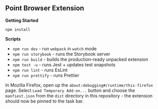 ## Point Browser Extension

**Getting Started**

```
npm install
```

**Scripts**

-   `npm run dev` - run `webpack` in `watch` mode
-   `npm run storybook` - runs the Storybook server
-   `npm run build` - builds the production-ready unpacked extension
-   `npm test -u` - runs Jest + updates test snapshots
-   `npm run lint` - runs EsLint
-   `npm run prettify` - runs Prettier

In Mozilla Firefox, open up the `about:debugging#/runtime/this-firefox` page. Select `Load Temporary Add-on...` button and choose the `manfiest.json` from the `dist` directory in this repository - the extension should now be pinned to the task bar.
